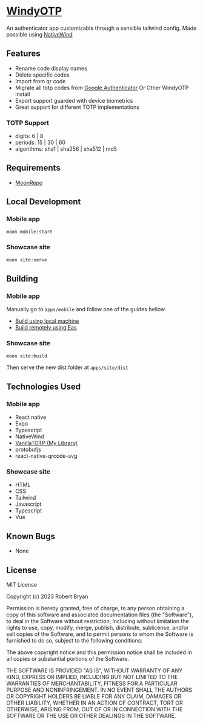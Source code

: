 # [WindyOTP](https://otp.robbryan.dev)

An authenticator app customizable through a sensible tailwind config.
Made possible using [NativeWind](https://www.nativewind.dev/)

## Features
- Rename code display names
- Delete specific codes
- Import from qr code
- Migrate all totp codes from [Google Authenticator](https://play.google.com/store/apps/details?id=com.google.android.apps.authenticator2&pli=1) Or Other WindyOTP install
- Export support guarded with device biometrics
- Great support for different TOTP implementations
### TOTP Support
- digits: 6 | 8
- periods: 15 | 30 | 60
- algorithms: sha1 | sha256 | sha512 | md5

## Requirements
- [MoonRepo](https://moonrepo.dev/)

## Local Development
### Mobile app
```bash
moon mobile:start
```

### Showcase site
```bash
moon site:serve
```

## Building
### Mobile app
Manually go to ``apps/mobile`` and follow one of the guides bellow
- [Build using local machine](https://docs.expo.dev/build-reference/local-builds/)
- [Build remotely using Eas](https://docs.expo.dev/build/introduction/)

### Showcase site
```bash
moon site:build
```
Then serve the new dist folder at ``apps/site/dist``

## Technologies Used
### Mobile app
- React native
- Expo
- Typescript
- NativeWind
- [VanillaTOTP (My Library)](https://github.com/robbryandev/vanilla-totp)
- protobufjs
- react-native-qrcode-svg

### Showcase site
- HTML
- CSS
- Tailwind
- Javascript
- Typescript
- Vue

## Known Bugs
* None

## License

MIT License

Copyright (c) 2023 Robert Bryan

Permission is hereby granted, free of charge, to any person obtaining a copy of this software and associated documentation files (the "Software"), to deal in the Software without restriction, including without limitation the rights to use, copy, modify, merge, publish, distribute, sublicense, and/or sell copies of the Software, and to permit persons to whom the Software is furnished to do so, subject to the following conditions:

The above copyright notice and this permission notice shall be included in all copies or substantial portions of the Software.

THE SOFTWARE IS PROVIDED "AS IS", WITHOUT WARRANTY OF ANY KIND, EXPRESS OR IMPLIED, INCLUDING BUT NOT LIMITED TO THE WARRANTIES OF MERCHANTABILITY, FITNESS FOR A PARTICULAR PURPOSE AND NONINFRINGEMENT. IN NO EVENT SHALL THE AUTHORS OR COPYRIGHT HOLDERS BE LIABLE FOR ANY CLAIM, DAMAGES OR OTHER LIABILITY, WHETHER IN AN ACTION OF CONTRACT, TORT OR OTHERWISE, ARISING FROM, OUT OF OR IN CONNECTION WITH THE SOFTWARE OR THE USE OR OTHER DEALINGS IN THE SOFTWARE.